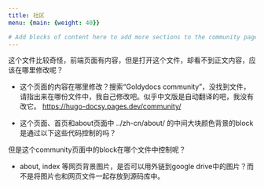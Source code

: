 ```yaml
---
title: 社区
menu: {main: {weight: 40}}

# Add blocks of content here to add more sections to the community page
---
```


这个文件比较奇怪，前端页面有内容，但是打开这个文件，却看不到正文内容，应该在哪里修改呢？

- 这个页面的内容在哪里修改？搜索“Goldydocs community”，没找到文件，请指出来在哪份文件中，我自己修改吧。似乎中文版是自动翻译的吧，我没有改它。
https://hugo-docsy.pages.dev/community/


- 这个页面、首页和about页面中 ../zh-cn/about/ 的中间大块颜色背景的block 是通过以下这些代码控制的吗？
  

但是这个community页面中的block在哪个文件中控制呢？

- about, index 等网页背景图片，是否可以用外链到google drive中的图片？而不是将图片也和网页文件一起存放到源码库中。